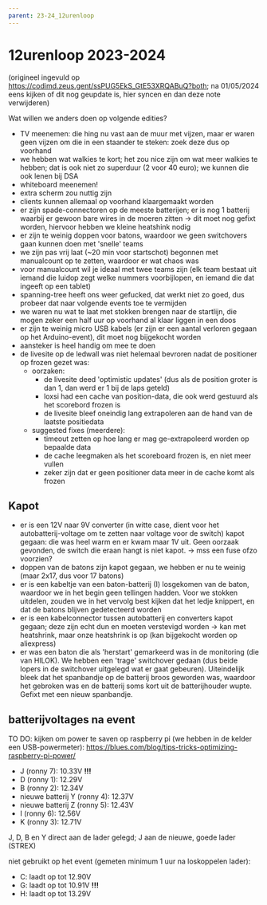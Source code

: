 ```yaml
---
parent: 23-24_12urenloop
---
```


# 12urenloop 2023-2024

(origineel ingevuld op https://codimd.zeus.gent/ssPUG5EkS_GtE53XRQABuQ?both; na 01/05/2024 eens kijken of dit nog geupdate is, hier syncen en dan deze note verwijderen)

Wat willen we anders doen op volgende edities?

- TV meenemen: die hing nu vast aan de muur met vijzen, maar er waren geen vijzen om die in een staander te steken: zoek deze dus op voorhand
- we hebben wat walkies te kort; het zou nice zijn om wat meer walkies te hebben; dat is ook niet zo superduur (2 voor 40 euro); we kunnen die ook lenen bij DSA
- whiteboard meenemen!
- extra scherm zou nuttig zijn
- clients kunnen allemaal op voorhand klaargemaakt worden
- er zijn spade-connectoren op de meeste batterijen; er is nog 1 batterij waarbij er gewoon bare wires in de moeren zitten -> dit moet nog gefixt worden, hiervoor hebben we kleine heatshink nodig
- er zijn te weinig doppen voor batons, waardoor we geen switchovers gaan kunnen doen met 'snelle' teams
- we zijn pas vrij laat (~20 min voor startschot) begonnen met manualcount op te zetten, waardoor er wat chaos was
- voor manualcount wil je ideaal met twee teams zijn (elk team bestaat uit iemand die luidop zegt welke nummers voorbijlopen, en iemand die dat ingeeft op een tablet)
- spanning-tree heeft ons weer gefucked, dat werkt niet zo goed, dus probeer dat naar volgende events toe te vermijden
- we waren nu wat te laat met stokken brengen naar de startlijn, die mogen zeker een half uur op voorhand al klaar liggen in een doos
- er zijn te weinig micro USB kabels (er zijn er een aantal verloren gegaan op het Arduino-event), dit moet nog bijgekocht worden
- aansteker is heel handig om mee te doen
- de livesite op de ledwall was niet helemaal bevroren nadat de positioner op frozen gezet was:
    - oorzaken:
        - de livesite deed 'optimistic updates' (dus als de position groter is dan 1, dan werd er 1 bij de laps geteld)
        - loxsi had een cache van position-data, die ook werd gestuurd als het scorebord frozen is
        - de livesite bleef oneindig lang extrapoleren aan de hand van de laatste positiedata
    - suggested fixes (meerdere):
        - timeout zetten op hoe lang er mag ge-extrapoleerd worden op bepaalde data
        - de cache leegmaken als het scoreboard frozen is, en niet meer vullen
        - zeker zijn dat er geen positioner data meer in de cache komt als frozen

## Kapot

- er is een 12V naar 9V converter (in witte case, dient voor het autobatterij-voltage om te zetten naar voltage voor de switch) kapot gegaan: die was heel warm en er kwam maar 1V uit. Geen oorzaak gevonden, de switch die eraan hangt is niet kapot. -> mss een fuse ofzo voorzien?
- doppen van de batons zijn kapot gegaan, we hebben er nu te weinig (maar 2x17, dus voor 17 batons)
- er is een kabeltje van een baton-batterij (I) losgekomen van de baton, waardoor we in het begin geen tellingen hadden. Voor we stokken uitdelen, zouden we in het vervolg best kijken dat het ledje knippert, en dat de batons blijven gedetecteerd worden
- er is een kabelconnector tussen autobatterij en converters kapot gegaan; deze zijn echt dun en moeten verstevigd worden -> kan met heatshrink, maar onze heatshrink is op (kan bijgekocht worden op aliexpress)
- er was een baton die als 'herstart' gemarkeerd was in de monitoring (die van HILOK). We hebben een 'trage' switchover gedaan (dus beide lopers in de switchover uitgelegd wat er gaat gebeuren). Uiteindelijk bleek dat het spanbandje op de batterij broos geworden was, waardoor het gebroken was en de batterij soms kort uit de batterijhouder wupte. Gefixt met een nieuw spanbandje.

## batterijvoltages na event

TO DO: kijken om power te saven op raspberry pi (we hebben in de kelder een USB-powermeter): https://blues.com/blog/tips-tricks-optimizing-raspberry-pi-power/

- J (ronny 7): 10.33V **!!!**
- D (ronny 1): 12.29V
- B (ronny 2): 12.34V
- nieuwe batterij Y (ronny 4): 12.37V
- nieuwe batterij Z (ronny 5): 12.43V
- I (ronny 6): 12.56V
- K (ronny 3): 12.71V

J, D, B en Y direct aan de lader gelegd; J aan de nieuwe, goede lader (STREX)

niet gebruikt op het event (gemeten minimum 1 uur na loskoppelen lader):

- C: laadt op tot 12.90V
- G: laadt op tot 10.91V **!!!**
- H: laadt op tot 13.29V